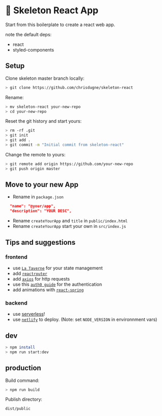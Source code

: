 # 🦴 Skeleton React App

Start from this boilerplate to create a react web app.

note the default deps:

- react
- styled-components

## Setup

Clone skeleton master branch locally:

```sh
> git clone https://github.com/chrisdugne/skeleton-react
```

Rename:

```sh
> mv skeleton-react your-new-repo
> cd your-new-repo
```

Reset the git history and start yours:

```sh
> rm -rf .git
> git init
> git add .
> git commit -m "Initial commit from skeleton-react"
```

Change the remote to yours:

```sh
> git remote add origin https://github.com/your-new-repo
> git push origin master
```

## Move to your new App

- Rename in `package.json`

```json
  "name": "@your/app",
  "description": "YOUR DESC",
```

- Rename `createYourApp` and `title` in `public/index.html`
- Rename `createYourApp` start your own in `src/index.js`

## Tips and suggestions

### frontend

- use [`La Taverne`](https://github.com/uralys/taverne) for your state management
- add [`reactrouter`](https://reactrouter.com/web/guides/quick-start)
- add [`axios`](https://github.com/axios/axios) for http requests
- use this [`auth0 guide`](https://auth0.com/blog/complete-guide-to-react-user-authentication/) for the authentication
- add animations with [`react-spring`](https://github.com/pmndrs/react-spring)

### backend

- use [serverless](https://www.serverless.com/)!
- use [`netlify`](https://app.netlify.com/) to deploy. (Note: set `NODE_VERSION` in environnment vars)

## dev

```sh
> npm install
> npm run start:dev
```

## production

Build command:

```sh
> npm run build
```

Publish directory:

```sh
dist/public
```
